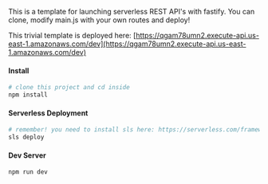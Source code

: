 
This is a template for launching serverless REST API's with fastify.
You can clone, modify main.js with your own routes and deploy!

This trivial template is deployed here: [https://qgam78umn2.execute-api.us-east-1.amazonaws.com/dev](https://qgam78umn2.execute-api.us-east-1.amazonaws.com/dev)

#### Install
```bash
# clone this project and cd inside
npm install
```
#### Serverless Deployment
```bash
# remember! you need to install sls here: https://serverless.com/framework/docs/providers/aws/guide/installation/
sls deploy
```

#### Dev Server
```bash
npm run dev
```


